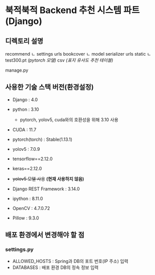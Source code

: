 # 북적북적 Backend 추천 시스템 파트(Django)

## 디렉토리 설명

recommend
ㄴ settings
urls
bookcover
ㄴ model
serializer
urls
static
ㄴtest300.pt _(pytorch 모델)_
csv _(표지 유사도 추천 테이블)_

manage.py

## 사용한 기술 스택 버전(환경설정)

- Django : 4.0
- python : 3.10

  - pytorch, yolov5, cuda와의 호환성을 위해 3.10 사용

- CUDA : 11.7
- pytorch(torch) : Stable(1.13.1)
- yolov5 : 7.0.9
- tensorflow==2.12.0
- keras==2.12.0

- ~~yolov5 모델 사용~~ **(현재 사용하지 않음)**

- Django REST Framework : 3.14.0
- ipython : 8.11.0
- OpenCV : 4.7.0.72
- Pillow : 9.3.0

## 배포 환경에서 변경해야 할 점

### settings.py

- ALLOWED_HOSTS : Spring과 DB의 포트 번호(IP 주소) 입력
- DATABASES : 배포 환경 DB의 정속 정보 입력

